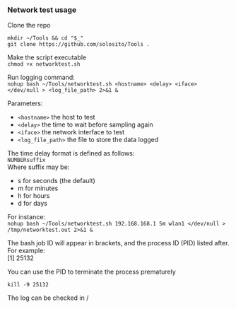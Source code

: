 ### Network test usage
Clone the repo  
```
mkdir ~/Tools && cd "$_"
git clone https://github.com/solosito/Tools .
```  

Make the script executable  
`chmod +x networktest.sh`  

Run logging command:  
`nohup bash ~/Tools/networktest.sh <hostname> <delay> <iface> </dev/null > <log_file_path> 2>&1 &`  

Parameters:  
* `<hostname>` the host to test  
* `<delay>` the time to wait before sampling again  
* `<iface>` the network interface to test  
* `<log_file_path>` the file to store the data logged


The time delay format is defined as follows:  
`NUMBERsuffix`  
Where suffix may be:  
* s for seconds (the default)  
* m for minutes  
* h for hours  
* d for days  

For instance:  
`nohup bash ~/Tools/networktest.sh 192.168.168.1 5m wlan1 </dev/null > /tmp/networktest.out 2>&1 &`

The bash job ID will appear in brackets, and the process ID (PID) listed after. For example:  
[1] 25132  

You can use the PID to terminate the process prematurely  

`kill -9 25132`  

The log can be checked in /
